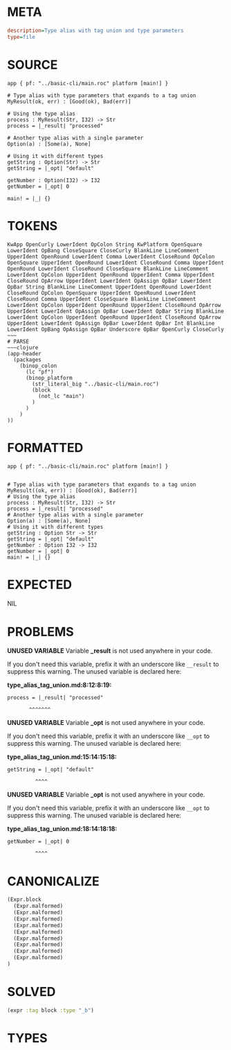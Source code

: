 # META
~~~ini
description=Type alias with tag union and type parameters
type=file
~~~
# SOURCE
~~~roc
app { pf: "../basic-cli/main.roc" platform [main!] }

# Type alias with type parameters that expands to a tag union
MyResult(ok, err) : [Good(ok), Bad(err)]

# Using the type alias
process : MyResult(Str, I32) -> Str
process = |_result| "processed"

# Another type alias with a single parameter
Option(a) : [Some(a), None]

# Using it with different types
getString : Option(Str) -> Str
getString = |_opt| "default"

getNumber : Option(I32) -> I32
getNumber = |_opt| 0

main! = |_| {}
~~~
# TOKENS
~~~text
KwApp OpenCurly LowerIdent OpColon String KwPlatform OpenSquare LowerIdent OpBang CloseSquare CloseCurly BlankLine LineComment UpperIdent OpenRound LowerIdent Comma LowerIdent CloseRound OpColon OpenSquare UpperIdent OpenRound LowerIdent CloseRound Comma UpperIdent OpenRound LowerIdent CloseRound CloseSquare BlankLine LineComment LowerIdent OpColon UpperIdent OpenRound UpperIdent Comma UpperIdent CloseRound OpArrow UpperIdent LowerIdent OpAssign OpBar LowerIdent OpBar String BlankLine LineComment UpperIdent OpenRound LowerIdent CloseRound OpColon OpenSquare UpperIdent OpenRound LowerIdent CloseRound Comma UpperIdent CloseSquare BlankLine LineComment LowerIdent OpColon UpperIdent OpenRound UpperIdent CloseRound OpArrow UpperIdent LowerIdent OpAssign OpBar LowerIdent OpBar String BlankLine LowerIdent OpColon UpperIdent OpenRound UpperIdent CloseRound OpArrow UpperIdent LowerIdent OpAssign OpBar LowerIdent OpBar Int BlankLine LowerIdent OpBang OpAssign OpBar Underscore OpBar OpenCurly CloseCurly ~~~
# PARSE
~~~clojure
(app-header
  (packages
    (binop_colon
      (lc "pf")
      (binop_platform
        (str_literal_big "../basic-cli/main.roc")
        (block
          (not_lc "main")
        )
      )
    )
))
~~~
# FORMATTED
~~~roc
app { pf: "../basic-cli/main.roc" platform [main!] }


# Type alias with type parameters that expands to a tag union
MyResult((ok, err)) : [Good(ok), Bad(err)]
# Using the type alias
process : MyResult(Str, I32) -> Str
process = |_result| "processed"
# Another type alias with a single parameter
Option(a) : [Some(a), None]
# Using it with different types
getString : Option Str -> Str
getString = |_opt| "default"
getNumber : Option I32 -> I32
getNumber = |_opt| 0
main! = |_| {}
~~~
# EXPECTED
NIL
# PROBLEMS
**UNUSED VARIABLE**
Variable **_result** is not used anywhere in your code.

If you don't need this variable, prefix it with an underscore like `__result` to suppress this warning.
The unused variable is declared here:

**type_alias_tag_union.md:8:12:8:19:**
```roc
process = |_result| "processed"
```
           ^^^^^^^


**UNUSED VARIABLE**
Variable **_opt** is not used anywhere in your code.

If you don't need this variable, prefix it with an underscore like `__opt` to suppress this warning.
The unused variable is declared here:

**type_alias_tag_union.md:15:14:15:18:**
```roc
getString = |_opt| "default"
```
             ^^^^


**UNUSED VARIABLE**
Variable **_opt** is not used anywhere in your code.

If you don't need this variable, prefix it with an underscore like `__opt` to suppress this warning.
The unused variable is declared here:

**type_alias_tag_union.md:18:14:18:18:**
```roc
getNumber = |_opt| 0
```
             ^^^^


# CANONICALIZE
~~~clojure
(Expr.block
  (Expr.malformed)
  (Expr.malformed)
  (Expr.malformed)
  (Expr.malformed)
  (Expr.malformed)
  (Expr.malformed)
  (Expr.malformed)
  (Expr.malformed)
  (Expr.malformed)
)
~~~
# SOLVED
~~~clojure
(expr :tag block :type "_b")
~~~
# TYPES
~~~roc
~~~
